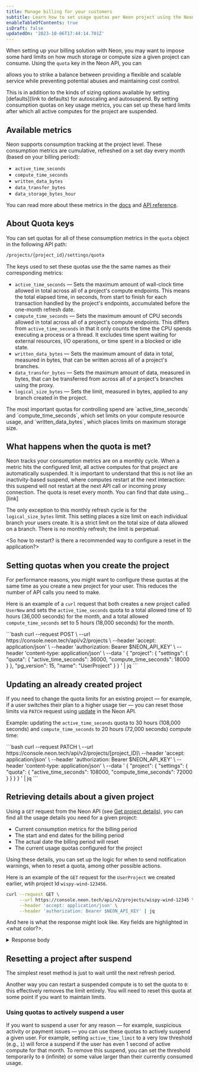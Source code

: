 ```yaml
---
title: Manage billing for your customers
subtitle: Learn how to set usage quotas per Neon project using the Neon API
enableTableOfContents: true
isDraft: false
updatedOn: '2023-10-06T17:44:14.701Z'
---
```


When setting up your billing solution with Neon, you may want to impose some hard limits on how much storage or compute size a given project can consume. Using the `quota` key in the Neon API, you can 

 allows you to strike a balance between providing a flexible and scalable service while preventing potential abuses and maintaining cost control.

This is in addition to the kinds of sizing options available by setting [defaults](link to defaults) for autoscaling and autosuspend. By setting consumption quotas on key usage metrics, you can set up these hard limits after which all active computes for the project are suspended.

## Available metrics

Neon supports consumption tracking at the project level. These consumption metrics are cumulative, refreshed on a set day every month (based on your billing period):

* `active_time_seconds`
* `compute_time_seconds`
* `written_data_bytes`
* `data_transfer_bytes` 
* `data_storage_bytes_hour`

You can read more about these metrics in the [docs](/docs) and [API reference](API).

## About Quota keys

You can set quotas for all of these consumption metrics in the `quota` object in the following API path:

```bash
/projects/{project_id}/settings/quota
```

The keys used to set these quotas use the the same names as their corresponding metrics:

* `active_time_seconds` &#8212; Sets the maximum amount of wall-clock time allowed in total across all of a project's compute endpoints. This means the total elapsed time, in seconds, from start to finish for each transaction handled by the project's endpoints, accumulated before the one-month refresh date.
* `compute_time_seconds` &#8212; Sets the maximum amount of CPU seconds allowed in total across all of a project's compute endpoints. This differs from `active_time_seconds` in that it only counts the time the CPU spends executing a process or a thread. It excludes time spent waiting for external resources, I/O operations, or time spent in a blocked or idle state.
* `written_data_bytes` &#8212; Sets the maximum amount of data in total, measured in bytes, that can be written across all of a project's branches.
* `data_transfer_bytes` &#8212; Sets the maximum amount of data, measured in bytes, that can be transferred from across all of a project's branches using the proxy.
* `logical_size_bytes` &#8212; Sets the limit, measured in bytes, applied to any branch created in the project.

<Admonition type="important">
The most important quotas for controlling spend are `active_time_seconds` and `compute_time_seconds`, which set limits on your compute resource usage, and `written_data_bytes`, which places limits on maximum storage size. 
</Admonition>

## What happens when the quota is met?
Neon tracks your consumption metrics are on a monthly cycle. When a metric hits the configured limit, all active computes for that project are automatically suspended. It is important to understand that this is not like an inactivity-based suspend, where computes restart at the next interaction: this suspend will not restart at the next API call or incoming proxy connection. The quota is reset every month. You can find that date using...[link]

The only exception to this monthly refresh cycle is for the `logical_size_bytes` limit. This setting places a size limit on each individual branch your users create. It is a strict limit on the total size of data allowed on a branch. There is no monthly refresh; the limit is perpetual.

<So how to restart? is there a recommended way to configure a reset in the application?>


## Setting quotas when you create the project
For performance reasons, you might want to configure these quotas at the same time as you create a new project for your user. This reduces the number of API calls you need to make.

Here is an example of a `curl` request that both creates a new project called `UserNew` and sets the `active_time_seconds` quota to a total allowed time of 10 hours (36,000 seconds) for the month, and a total allowed `compute_time_seconds` set to 5 hours (18,000 seconds) for the month.  


<CodeBlock highlight="11,12">
```bash
curl --request POST \
     --url https://console.neon.tech/api/v2/projects \
     --header 'accept: application/json' \
     --header 'authorization: Bearer $NEON_API_KEY' \
     --header 'content-type: application/json' \
     --data '
{
  "project": {
    "settings": {
      "quota": {
        "active_time_seconds": 36000,
        "compute_time_seconds": 18000
      }
    },
    "pg_version": 15,
    "name": "UserProject"
  }
}
' | jq
```
</codeblock>


## Updating an already created project
If you need to change the quota limits for an existing project &#8212; for example, if a user switches their plan to a higher usage tier &#8212; you can reset those limits via `PATCH` request using [update](https://api-docs.neon.tech/reference/updateproject) in the Neon API. 

Example: updating the `active_time_seconds` quota to 30 hours (108,000 seconds) and `compute_time_seconds` to 20 hours (72,000 seconds) compute time:

<CodeBlock highlight="12,13">
```bash
curl --request PATCH \
     --url https://console.neon.tech/api/v2/projects/[project_ID]\
     --header 'accept: application/json' \
     --header 'authorization: Bearer $NEON_API_KEY' \
     --header 'content-type: application/json' \
     --data '
{
  "project": {
    "settings": {
      "quota": {
        "active_time_seconds": 108000,
        "compute_time_seconds": 72000
      }
    }
  }
}
' | jq
```
</CodeBlock>

## Retrieving details about a given project

Using a `GET` request from the Neon API (see [Get project details]()), you can find all the usage details you need for a given project:
* Current consumption metrics for the billing period
* The start and end dates for the billing period
* The actual date the billing period will reset
* The current usage quotas configured for the project

Using these details, you can set up the logic for when to send notification warnings, when to reset a quota, among other possible actions.

Here is an example of the `GET` request for the `UserProject` we created earlier, wtih project Id `wispy-wind-123456`.

```bash
curl --request GET \
     --url https://console.neon.tech/api/v2/projects/wispy-wind-12345 \
     --header 'accept: application/json' \
     --header 'authorization: Bearer $NEON_API_KEY' | jq
```

And here is what the response might look like. Key fields are highlighted in <what color?>.

<details>
<summary>Response body</summary>
<CodeBlock highlight="3-7,21-22,35-37">
```json
{
  "project": {
    "data_storage_bytes_hour": 0,
    "data_transfer_bytes": 0,
    "written_data_bytes": 0,
    "compute_time_seconds": 0,
    "active_time_seconds": 0,
    "cpu_used_sec": 0,
    "id": "wispy-wind-123456",
    "platform_id": "aws",
    "region_id": "aws-us-east-2",
    "name": "UserProject",
    "provisioner": "k8s-pod",
    "default_endpoint_settings": {
      "autoscaling_limit_min_cu": 1,
      "autoscaling_limit_max_cu": 1,
      "suspend_timeout_seconds": 0
    },
    "settings": {
      "quota": {
        "active_time_seconds": 36000,
        "compute_time_seconds": 18000
      }
    },
    "pg_version": 15,
    "proxy_host": "us-east-2.aws.neon.tech",
    "branch_logical_size_limit": 204800,
    "branch_logical_size_limit_bytes": 214748364800,
    "store_passwords": true,
    "creation_source": "console",
    "history_retention_seconds": 604800,
    "created_at": "2023-10-29T16:48:31Z",
    "updated_at": "2023-10-29T16:48:31Z",
    "synthetic_storage_size": 0,
    "consumption_period_start": "2023-10-01T00:00:00Z",
    "consumption_period_end": "2023-11-01T00:00:00Z",
    "quota_reset_at": "2023-11-01T00:00:00Z",
    "owner_id": "1232111",
    "owner": {
      "email": "some@email.com",
      "branches_limit": -1,
      "subscription_type": "free"
    }
  }
}
```
</CodeBlock>
</details>

## Resetting a project after suspend
The simplest reset method is just to wait until the next refresh period.

Another way you can restart a suspended compute is to set the quota to `0`: this effectively removes the limit entirely. You will need to reset this quota at some point if you want to maintain limits.

### Using quotas to actively suspend a user
If you want to suspend a user for any reason &#8212; for example, suspicious activity or payment issues &#8212; you can use these quotas to actively suspend a given user. For example, setting `active_time_limit` to a very low threshold (e.g., `1`) will force a suspend if the user has even 1 second of active compute for that month. To remove this suspend, you can set the threshold temporarily to `0` (infinite) or some value larger than their currently consumed usage.